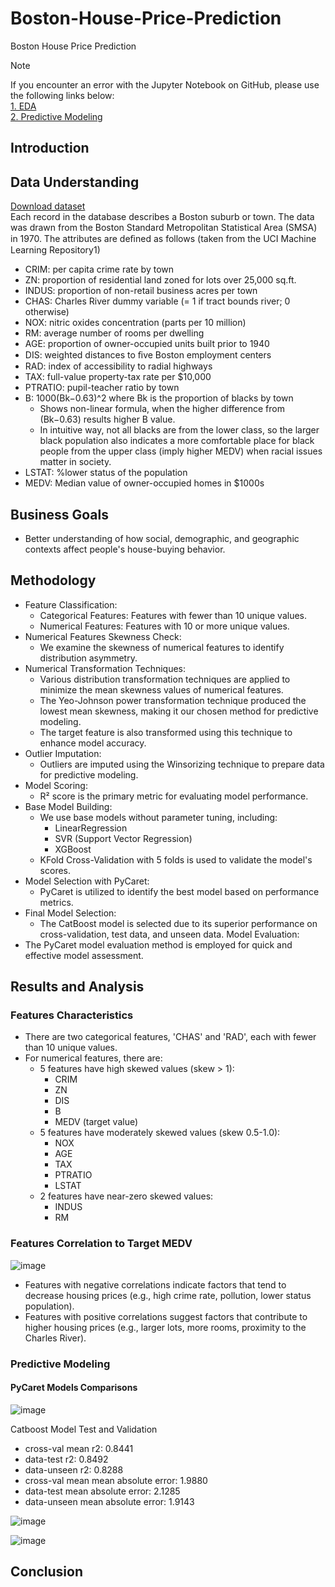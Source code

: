 # Boston-House-Price-Prediction
Boston House Price Prediction


> [!NOTE]
> If you encounter an error with the Jupyter Notebook on GitHub, please use the following links below:<br>
> [1. EDA](https://nbviewer.org/github/Agungvpzz/Boston-House-Price-Prediction/blob/main/Boston%20House%20EDA.ipynb) <br>
> [2. Predictive Modeling](https://nbviewer.org/github/Agungvpzz/Boston-House-Price-Prediction/blob/main/Boston%20House%20Predictive%20Modeling.ipynb) <br>

## Introduction

## Data Understanding
[Download dataset](https://www.kaggle.com/datasets/vikrishnan/boston-house-prices) <br>
Each record in the database describes a Boston suburb or town. The data was drawn from the Boston Standard Metropolitan Statistical Area (SMSA) in 1970. The attributes are deﬁned as follows (taken from the UCI Machine Learning Repository1)
- CRIM: per capita crime rate by town
- ZN: proportion of residential land zoned for lots over 25,000 sq.ft.
- INDUS: proportion of non-retail business acres per town
- CHAS: Charles River dummy variable (= 1 if tract bounds river; 0 otherwise)
- NOX: nitric oxides concentration (parts per 10 million)
- RM: average number of rooms per dwelling
- AGE: proportion of owner-occupied units built prior to 1940
- DIS: weighted distances to ﬁve Boston employment centers
- RAD: index of accessibility to radial highways
- TAX: full-value property-tax rate per \$10,000
- PTRATIO: pupil-teacher ratio by town 
- B: 1000(Bk−0.63)^2 where Bk is the proportion of blacks by town
    - Shows non-linear formula, when the higher difference from (Bk−0.63) results higher B value.
    - In intuitive way, not all blacks are from the lower class, so the larger black population also indicates a more comfortable place for black people from the upper class (imply higher MEDV) when racial issues matter in society.
- LSTAT: \%lower status of the population
- MEDV: Median value of owner-occupied homes in $1000s

## Business Goals
- Better understanding of how social, demographic, and geographic contexts affect people's house-buying behavior.

## Methodology
- Feature Classification:
    - Categorical Features: Features with fewer than 10 unique values.
    - Numerical Features: Features with 10 or more unique values.
- Numerical Features Skewness Check:
    - We examine the skewness of numerical features to identify distribution asymmetry.
- Numerical Transformation Techniques:
    - Various distribution transformation techniques are applied to minimize the mean skewness values of numerical features.
    - The Yeo-Johnson power transformation technique produced the lowest mean skewness, making it our chosen method for predictive modeling.
    - The target feature is also transformed using this technique to enhance model accuracy.
- Outlier Imputation:
    - Outliers are imputed using the Winsorizing technique to prepare data for predictive modeling.
- Model Scoring:
    - R² score is the primary metric for evaluating model performance.
- Base Model Building:
    - We use base models without parameter tuning, including:
        - LinearRegression
        - SVR (Support Vector Regression)
        - XGBoost
    - KFold Cross-Validation with 5 folds is used to validate the model's scores.
- Model Selection with PyCaret:
    - PyCaret is utilized to identify the best model based on performance metrics.
- Final Model Selection:
    - The CatBoost model is selected due to its superior performance on cross-validation, test data, and unseen data.
Model Evaluation:
- The PyCaret model evaluation method is employed for quick and effective model assessment.

## Results and Analysis

### Features Characteristics
- There are two categorical features, 'CHAS' and 'RAD', each with fewer than 10 unique values.
- For numerical features, there are:
    - 5 features have high skewed values (skew > 1):
        - CRIM
        - ZN
        - DIS
        - B
        - MEDV (target value)
    - 5 features have moderately skewed values (skew 0.5-1.0):
        - NOX
        - AGE
        - TAX
        - PTRATIO
        - LSTAT
    - 2 features have near-zero skewed values:
        - INDUS
        - RM

### Features Correlation to Target MEDV
![image](https://github.com/Agungvpzz/Boston-House-Price-Prediction/assets/48642326/699d36c3-9942-4c4b-b750-ed06812bb2d8)
- Features with negative correlations indicate factors that tend to decrease housing prices (e.g., high crime rate, pollution, lower status population).
- Features with positive correlations suggest factors that contribute to higher housing prices (e.g., larger lots, more rooms, proximity to the Charles River).

### Predictive Modeling

#### PyCaret Models Comparisons
![image](https://github.com/Agungvpzz/Boston-House-Price-Prediction/assets/48642326/652df81c-5829-4620-809f-a55d1cf9b0d9)

Catboost Model Test and Validation
- cross-val mean r2: 0.8441
- data-test r2: 0.8492
- data-unseen r2: 0.8288
- cross-val mean mean absolute error: 1.9880
- data-test mean absolute error: 2.1285
- data-unseen mean absolute error: 1.9143

![image](https://github.com/Agungvpzz/Boston-House-Price-Prediction/assets/48642326/1259ac9f-7513-42dc-969b-c54ef9eba2ad)

![image](https://github.com/Agungvpzz/Boston-House-Price-Prediction/assets/48642326/40a5eb98-07e5-4bae-891e-71f1f4da5ace)


## Conclusion
